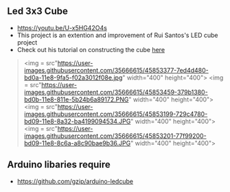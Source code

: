 
## Led 3x3 Cube 
- https://youtu.be/U-x5HG42O4s
- This project is an extention and improvement of Rui Santos's LED cube project 
- Check out his tutorial on constructing the cube [here](https://www.youtube.com/watch?v=GLx6aA75CZY)

><img = src"https://user-images.githubusercontent.com/35666615/45853377-7ed4d480-bd0a-11e8-9fa5-f02a3012f08e.jpg" width="400" height="400">
><img = src"https://user-images.githubusercontent.com/35666615/45853459-379b1380-bd0b-11e8-811e-5b24b6a89172.PNG" width="400" height="400">
><img = src"https://user-images.githubusercontent.com/35666615/45853199-729c4780-bd09-11e8-8a32-ba4199094534.JPG" width="400" height="400">
><img = src"https://user-images.githubusercontent.com/35666615/45853201-77f99200-bd09-11e8-8c6a-a8c90bae9b36.JPG" width="400" height="400">

## Arduino libaries require 
- https://github.com/gzip/arduino-ledcube
